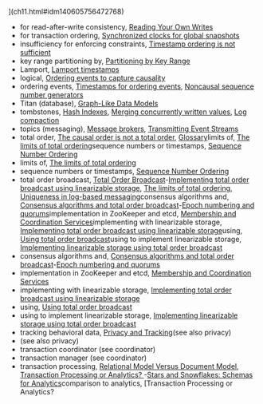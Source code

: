](ch11.html#idm140605756472768)
* for read-after-write consistency, [Reading Your Own Writes](ch05.html#idm140605776127024)
* for transaction ordering, [Synchronized clocks for global snapshots](ch08.html#idm140605760651632)
* insufficiency for enforcing constraints, [Timestamp ordering is not sufficient](ch09.html#idm140605759514704)
* key range partitioning by, [Partitioning by Key Range](ch06.html#idm140605775327856)
* Lamport, [Lamport timestamps](ch09.html#idm140605759534336)
* logical, [Ordering events to capture causality](ch12.html#idm140605756018512)
* ordering events, [Timestamps for ordering events](ch08.html#idm140605760739456), [Noncausal sequence number generators](ch09.html#idm140605759546096)
* Titan (database), [Graph-Like Data Models](ch02.html#idm140605781826208)
* tombstones, [Hash Indexes](ch03.html#idm140605779382448), [Merging concurrently written values](ch05.html#idm140605775484704), [Log compaction](ch11.html#idm140605756923488)
* topics (messaging), [Message brokers](ch04.html#idm140605776613664), [Transmitting Event Streams](ch11.html#idm140605757336752)
* total order, [The causal order is not a total order](ch09.html#idm140605759640864), [Glossary](glossary01.html#idm140605754391568)limits of, [The limits of total ordering](ch12.html#idm140605756066032)sequence numbers or timestamps, [Sequence Number Ordering](ch09.html#idm140605759569328)
* limits of, [The limits of total ordering](ch12.html#idm140605756066032)
* sequence numbers or timestamps, [Sequence Number Ordering](ch09.html#idm140605759569328)
* total order broadcast, [Total Order Broadcast](ch09.html#ix_totalorder)-[Implementing total order broadcast using linearizable storage](ch09.html#idm140605759368304), [The limits of total ordering](ch12.html#idm140605756042832), [Uniqueness in log-based messaging](ch12.html#idm140605755158720)consensus algorithms and, [Consensus algorithms and total order broadcast](ch09.html#ix_tobcastcons)-[Epoch numbering and quorums](ch09.html#idm140605758886640)implementation in ZooKeeper and etcd, [Membership and Coordination Services](ch09.html#idm140605758855264)implementing with linearizable storage, [Implementing total order broadcast using linearizable storage](ch09.html#idm140605759383984)using, [Using total order broadcast](ch09.html#idm140605759470640)using to implement linearizable storage, [Implementing linearizable storage using total order broadcast](ch09.html#idm140605759442704)
* consensus algorithms and, [Consensus algorithms and total order broadcast](ch09.html#ix_tobcastcons)-[Epoch numbering and quorums](ch09.html#idm140605758886640)
* implementation in ZooKeeper and etcd, [Membership and Coordination Services](ch09.html#idm140605758855264)
* implementing with linearizable storage, [Implementing total order broadcast using linearizable storage](ch09.html#idm140605759383984)
* using, [Using total order broadcast](ch09.html#idm140605759470640)
* using to implement linearizable storage, [Implementing linearizable storage using total order broadcast](ch09.html#idm140605759442704)
* tracking behavioral data, [Privacy and Tracking](ch12.html#idm140605754746800)(see also privacy)
* (see also privacy)
* transaction coordinator (see coordinator)
* transaction manager (see coordinator)
* transaction processing, [Relational Model Versus Document Model](ch02.html#idm140605782697872), [Transaction Processing or Analytics? ](ch03.html#ix_transactions)-[Stars and Snowflakes: Schemas for Analytics](ch03.html#idm140605777802608)comparison to analytics, [Transaction Processing or Analytics?